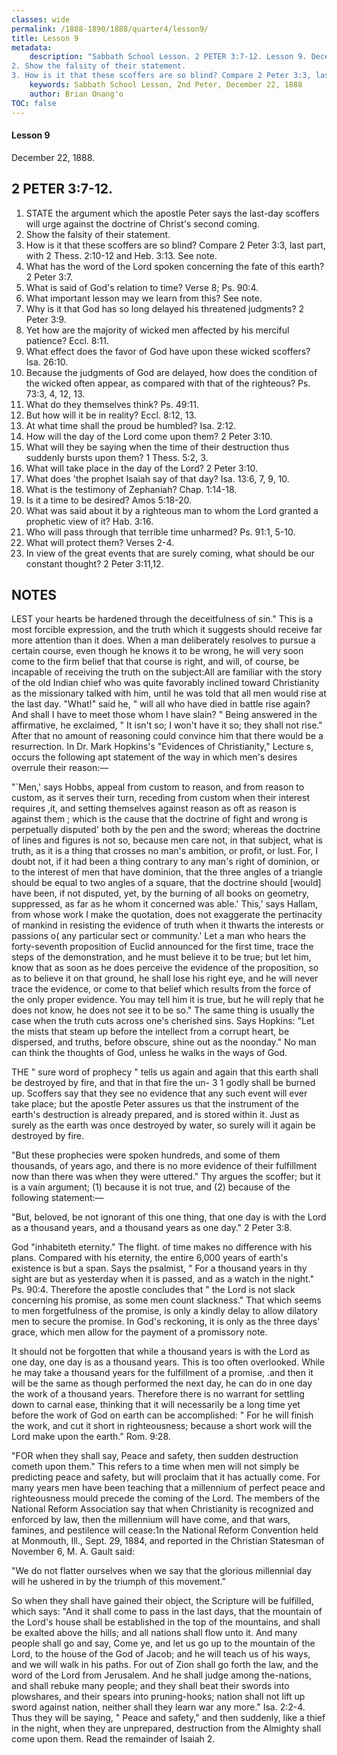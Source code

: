 ```yaml
---
classes: wide
permalink: /1888-1890/1888/quarter4/lesson9/
title: Lesson 9
metadata:
    description: "Sabbath School Lesson. 2 PETER 3:7-12. Lesson 9. December 22, 1888. 1. STATE the argument which the apostle Peter says the last-day scoffers will urge against the doctrine of Christ's second coming.
2. Show the falsity of their statement.
3. How is it that these scoffers are so blind? Compare 2 Peter 3:3, last part, with 2 Thess. 2:10-12 and Heb. 3:13. See note."
    keywords: Sabbath School Lesson, 2nd Peter, December 22, 1888
    author: Brian Onang'o
TOC: false
---
```


#### Lesson 9

December 22, 1888.

## 2 PETER 3:7-12.

1. STATE the argument which the apostle Peter says the last-day scoffers will urge against the doctrine of Christ's second coming.
2. Show the falsity of their statement.
3. How is it that these scoffers are so blind? Compare 2 Peter 3:3, last part, with 2 Thess. 2:10-12 and Heb. 3:13. See note.
4. What has the word of the Lord spoken concerning the fate of this earth? 2 Peter 3:7.
5. What is said of God's relation to time? Verse 8; Ps. 90:4.
6. What important lesson may we learn from this? See note.
7. Why is it that God has so long delayed his threatened judgments? 2 Peter 3:9.
8. Yet how are the majority of wicked men affected by his merciful patience? Eccl. 8:11.
9. What effect does the favor of God have upon these wicked scoffers? Isa. 26:10.
10. Because the judgments of God are delayed, how does the condition of the wicked often appear, as compared with that of the righteous? Ps. 73:3, 4, 12, 13.
11. What do they themselves think? Ps. 49:11.
12. But how will it be in reality? Eccl. 8:12, 13.
13. At what time shall the proud be humbled? Isa. 2:12.
14. How will the day of the Lord come upon them? 2 Peter 3:10.
15. What will they be saying when the time of their destruction thus suddenly bursts upon them? 1 Thess. 5:2, 3.
16. What will take place in the day of the Lord? 2 Peter 3:10.
17. What does 'the prophet Isaiah say of that day? Isa. 13:6, 7, 9, 10.
18. What is the testimony of Zephaniah? Chap. 1:14-18.
19. Is it a time to be desired? Amos 5:18-20.
20. What was said about it by a righteous man to whom the Lord granted a prophetic view of it? Hab. 3:16.
21. Who will pass through that terrible time unharmed? Ps. 91:1, 5-10.
22. What will protect them? Verses 2-4.
23. In view of the great events that are surely coming, what should be our constant thought? 2 Peter 3:11,12.

## NOTES

LEST your hearts be hardened through the deceitfulness of sin." This is a most forcible expression, and the truth which it suggests should receive far more attention than it does. When a man deliberately resolves to pursue a certain course, even though he knows it to be wrong, he will very soon come to the firm belief that that course is right, and will, of course, be incapable of receiving the truth on the subject:All are familiar with the story of the old Indian chief who was quite favorably inclined toward Christianity as the missionary talked with him, until he was told that all men would rise at the last day. "What!" said he, " will all who have died in battle rise again? And shall I have to meet those whom I have slain? " Being answered in the affirmative, he exclaimed, " It isn't so; I won't have it so; they shall not rise." After that no amount of reasoning could convince him that there would be a resurrection. In Dr. Mark Hopkins's "Evidences of Christianity," Lecture s, occurs the following apt statement of the way in which men's desires overrule their reason:— 

"`Men,' says Hobbs, appeal from custom to reason, and from reason to custom, as it serves their turn, receding from custom when their interest requires ,it, and setting themselves against reason as oft as reason is against them ; which is the cause that the doctrine of fight and wrong is perpetually disputed' both by the pen and the sword; whereas the doctrine of lines and figures is not so, because men care not, in that subject, what is truth, as it is a thing that crosses no man's ambition, or profit, or lust. For, I doubt not, if it had been a thing contrary to any man's right of dominion, or to the interest of men that have dominion, that the three angles of a triangle should be equal to two angles of a square, that the doctrine should [would] have been, if not disputed, yet, by the burning of all books on geometry, suppressed, as far as he whom it concerned was able.' This,' says Hallam, from whose work I make the quotation, does not exaggerate the pertinacity of mankind in resisting the evidence of truth when it thwarts the interests or passions o( any particular sect or community.' Let a man who hears the forty-seventh proposition of Euclid announced for the first time, trace the steps of the demonstration, and he must believe it to be true; but let him, know that as soon as he does perceive the evidence of the proposition, so as to believe it on that ground, he shall lose his right eye, and he will never trace the evidence, or come to that belief which results from the force of the only proper evidence. You may tell him it is true, but he will reply that he does not know, he does not see it to be so." The same thing is usually the case when the truth cuts across one's cherished sins. Says Hopkins: "Let the mists that steam up before the intellect from a corrupt heart, be dispersed, and truths, before obscure, shine out as the noonday." No man can think the thoughts of God, unless he walks in the ways of God.

THE " sure word of prophecy " tells us again and again that this earth shall be destroyed by fire, and that in that fire the un-
3 1 godly shall be burned up. Scoffers say that they see no evidence that any such event will ever take place; but the apostle Peter assures us that the instrument of the earth's destruction is already prepared, and is stored within it. Just as surely as the earth was once destroyed by water, so surely will it again be destroyed by fire.

"But these prophecies were spoken hundreds, and some of them thousands, of years ago, and there is no more evidence of their fulfillment now than there was when they were uttered." Thy argues the scoffer; but it is a vain argument; (1) because it is not true, and (2) because of the following statement:—

"But, beloved, be not ignorant of this one thing, that one day is with the Lord as a thousand years, and a thousand years as one day." 2 Peter 3:8. 

God "inhabiteth eternity." The flight. of time makes no difference with his plans. Compared with his eternity, the entire 6,000 years of earth's existence is but a span. Says the psalmist, " For a thousand years in thy sight are but as yesterday when it is passed, and as a watch in the night." Ps. 90:4. Therefore the apostle concludes that " the Lord is not slack concerning his promise, as some men count slackness." That which seems to men forgetfulness of the promise, is only a kindly delay to allow dilatory men to secure the promise. In God's reckoning, it is only as the three days' grace, which men allow for the payment of a promissory note.

It should not be forgotten that while a thousand years is with the Lord as one day, one day is as a thousand years. This is too often overlooked. While he may take a thousand years for the fulfillment of a promise, .and then it will be the same as though performed the next day, he can do in one day the work of a thousand years. Therefore there is no warrant for settling down to carnal ease, thinking that it will necessarily be a long time yet before the work of God on earth can be accomplished: " For he will finish the work, and cut it short in righteousness; because a short work will the Lord make upon the earth." Rom. 9:28.

"FOR when they shall say, Peace and safety, then sudden destruction cometh upon them." This refers to a time when men will not simply be predicting peace and safety, but will proclaim that it has actually come. For many years men have been teaching that a millennium of perfect peace and righteousness mould precede the coming of the Lord. The members of the National Reform Association say that when Christianity is recognized and enforced by law, then the millennium will have come, and that wars, famines, and pestilence will cease:1n the National Reform Convention held at Monmouth, Ill., Sept. 29, 1884, and reported in the Christian Statesman of November 6, M. A. Gault said:

"We do not flatter ourselves when we say that the glorious millennial day will he ushered in by the triumph of this movement."

So when they shall have gained their object, the Scripture will be fulfilled, which says: "And it shall come to pass in the last days, that the mountain of the Lord's house shall be established in the top of the mountains, and shall be exalted above the hills; and all nations shall flow unto it. And many people shall go and say, Come ye, and let us go up to the mountain of the Lord, to the house of the God of Jacob; and he will teach us of his ways, and we will walk in his paths. For out of Zion shall go forth the law, and the word of the Lord from Jerusalem. And he shall judge among the-nations, and shall rebuke many people; and they shall beat their swords into plowshares, and their spears into pruning-hooks; nation shall not lift up sword against nation, neither shall they learn war any more." Isa. 2:2-4. Thus they will be saying, " Peace and safety," and then suddenly, like a thief in the night, when they are unprepared, destruction from the Almighty shall come upon them. Read the remainder of Isaiah 2.

